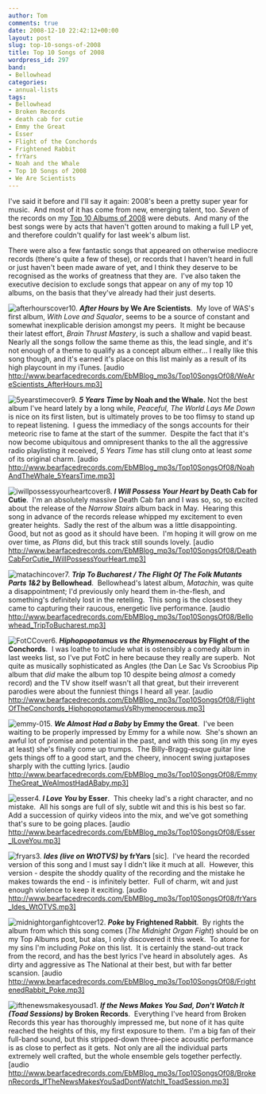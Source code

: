 ```yaml
---
author: Tom
comments: true
date: 2008-12-10 22:42:12+00:00
layout: post
slug: top-10-songs-of-2008
title: Top 10 Songs of 2008
wordpress_id: 297
band:
- Bellowhead
categories:
- annual-lists
tags: 
- Bellowhead
- Broken Records
- death cab for cutie
- Emmy the Great
- Esser
- Flight of the Conchords
- Frightened Rabbit
- frYars
- Noah and the Whale
- Top 10 Songs of 2008
- We Are Scientists
---
```


I've said it before and I'll say it again: 2008's been a pretty super year for music.  And most of it has come from new, emerging talent, too. _Seven_ of the records on my [Top 10 Albums of 2008](http://eatenbymonsters.wordpress.com/2008/12/03/top-10-albums-of-2008/) were debuts.  And many of the best songs were by acts that haven't gotten around to making a full LP yet, and therefore couldn't qualify for last week's album list.

There were also a few fantastic songs that appeared on otherwise mediocre records (there's quite a few of these), or records that I haven't heard in full or just haven't been made aware of yet, and I think they deserve to be recognised as the works of greatness that they are.  I've also taken the executive decision to exclude songs that appear on any of my top 10 albums, on the basis that they've already had their just deserts.

![afterhourscover](http://eatenbymonsters.files.wordpress.com/2008/12/afterhourscover.jpg?w=96)10. **_After Hours_ by We Are Scientists**.  My love of WAS's first album, _With Love and Squalor_, seems to be a source of constant and somewhat inexplicable derision amongst my peers.  It might be because their latest effort, _Brain Thrust Mastery_, is such a shallow and vapid beast.  Nearly all the songs follow the same theme as this, the lead single, and it's not enough of a theme to qualify as a concept album either... I really like this song though, and it's earned it's place on this list mainly as a result of its high playcount in my iTunes. [audio http://www.bearfacedrecords.com/EbMBlog_mp3s/Top10SongsOf08/WeAreScientists_AfterHours.mp3]

![5yearstimecover](http://eatenbymonsters.files.wordpress.com/2008/12/5yearstimecover.jpg?w=96)9. **_5 Years Time_ by Noah and the Whale.** Not the best album I've heard lately by a long while, _Peaceful, The World Lays Me Down_ is nice on its first listen, but is ultimately proves to be too flimsy to stand up to repeat listening.  I guess the immediacy of the songs accounts for their meteoric rise to fame at the start of the summer.  Despite the fact that it's now become ubiquitous and omnipresent thanks to the all the aggressive radio playlisting it received, _5 Years Time_ has still clung onto at least _some_ of its original charm. [audio http://www.bearfacedrecords.com/EbMBlog_mp3s/Top10SongsOf08/NoahAndTheWhale_5YearsTime.mp3]

![iwillpossessyourheartcover](http://eatenbymonsters.files.wordpress.com/2008/12/iwillpossessyourheartcover.jpg?w=96)8. **_I Will Possess Your Heart_ by Death Cab for Cutie**.  I'm an absolutely massive Death Cab fan and I was so, so, so excited about the release of the _Narrow Stairs_ album back in May.  Hearing this song in advance of the records release whipped my excitement to even greater heights.  Sadly the rest of the album was a little disappointing.  Good, but not as good as it should have been.  I'm hoping it will grow on me over time, as _Plans_ did, but this track still sounds lovely. [audio http://www.bearfacedrecords.com/EbMBlog_mp3s/Top10SongsOf08/DeathCabForCutie_IWillPossessYourHeart.mp3]

![matachincover](http://eatenbymonsters.files.wordpress.com/2008/12/matachincover.jpg?w=96)7. **_Trip To Bucharest / The Flight Of The Folk Mutants Parts 1&2_ by Bellowhead**.  Bellowhead's latest album, _Matachin_, was quite a disappointment; I'd previously only heard them in-the-flesh, and something's definitely lost in the retelling.  This song is the closest they came to capturing their raucous, energetic live performance. [audio http://www.bearfacedrecords.com/EbMBlog_mp3s/Top10SongsOf08/Bellowhead_TripToBucharest.mp3]

![FotCCover](http://eatenbymonsters.files.wordpress.com/2008/12/fotccover.jpg?w=96)6. **_Hiphopopotamus vs the Rhymenocerous_ by Flight of the Conchords**.  I was loathe to include what is ostensibly a comedy album in last weeks list, so I've put FotC in here because they really are superb.  Not quite as musically sophisticated as Angles (the Dan Le Sac Vs Scroobius Pip album that _did_ make the album top 10 despite being _almost_ a comedy record) and the TV show itself wasn't all that great, but their irreverent parodies were about the funniest things I heard all year. [audio http://www.bearfacedrecords.com/EbMBlog_mp3s/Top10SongsOf08/FlightOfTheConchords_HiphopopotamusVsRhymenocerous.mp3]

![emmy-01](http://eatenbymonsters.files.wordpress.com/2008/12/emmy-01.jpg?w=128)5. **_We Almost Had a Baby_ by Emmy the Great**.  I've been waiting to be properly impressed by Emmy for a while now.  She's shown an awful lot of promise and potential in the past, and with this song (in my eyes at least) she's finally come up trumps.  The Billy-Bragg-esque guitar line gets things off to a good start, and the cheery, innocent swing juxtaposes sharply with the cutting lyrics. [audio http://www.bearfacedrecords.com/EbMBlog_mp3s/Top10SongsOf08/EmmyTheGreat_WeAlmostHadABaby.mp3]

![esser](http://eatenbymonsters.files.wordpress.com/2008/12/esser.jpg?w=96)4. **_I Love You_ by Esser**.  This cheeky lad's a right character, and no mistake.  All his songs are full of sly, subtle wit and this is his best so far.  Add a succession of quirky videos into the mix, and we've got something that's sure to be going places. [audio http://www.bearfacedrecords.com/EbMBlog_mp3s/Top10SongsOf08/Esser_ILoveYou.mp3]

![fryars](http://eatenbymonsters.files.wordpress.com/2008/12/fryars.jpg?w=96)3. **_Ides (live on WtOTVS)_ by frYars** [sic].  I've heard the recorded version of this song and I must say I didn't like it much at all.  However, this version - despite the shoddy quality of the recording and the mistake he makes towards the end - is infinitely better.  Full of charm, wit and just enough violence to keep it exciting. [audio http://www.bearfacedrecords.com/EbMBlog_mp3s/Top10SongsOf08/frYars_Ides_WtOTVS.mp3]

![midnightorganfightcover1](http://eatenbymonsters.files.wordpress.com/2008/12/midnightorganfightcover1.jpg?w=96)2. **_Poke_ by Frightened Rabbit**.  By rights the album from which this song comes (_The Midnight Organ Fight_) should be on my Top Albums post, but alas, I only discovered it this week.  To atone for my sins I'm including _Poke_ on this list.  It is certainly the stand-out track from the record, and has the best lyrics I've heard in absolutely ages.  As dirty and aggressive as The National at their best, but with far better scansion. [audio http://www.bearfacedrecords.com/EbMBlog_mp3s/Top10SongsOf08/FrightenedRabbit_Poke.mp3]

![ifthenewsmakesyousad](http://eatenbymonsters.files.wordpress.com/2008/12/ifthenewsmakesyousad.jpg?w=96)1. **_If the News Makes You Sad, Don't Watch It (Toad Sessions)_ by Broken Records**.  Everything I've heard from Broken Records this year has thoroughly impressed me, but none of it has quite reached the heights of this, my first exposure to them.  I'm a big fan of their full-band sound, but this stripped-down three-piece acoustic performance is as close to perfect as it gets.  Not only are all the individual parts extremely well crafted, but the whole ensemble gels together perfectly. [audio http://www.bearfacedrecords.com/EbMBlog_mp3s/Top10SongsOf08/BrokenRecords_IfTheNewsMakesYouSadDontWatchIt_ToadSession.mp3]
